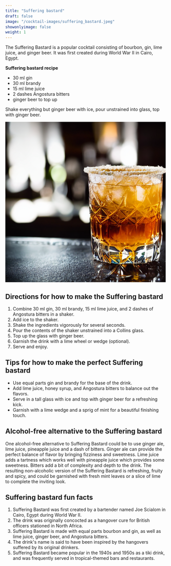 ```yaml
---
title: "Suffering bastard"
draft: false
image: "/cocktail-images/suffering_bastard.jpeg"
showonlyimage: false
weight: 1
---
```


The Suffering Bastard is a popular cocktail consisting of bourbon, gin, lime juice, and ginger beer. It was first created during World War II in Cairo, Egypt.

<!--more-->

**Suffering bastard recipe**

- 30 ml gin
- 30 ml brandy
- 15 ml lime juice
- 2 dashes Angostura bitters
- ginger beer to top up


Shake everything but ginger beer with ice, pour unstrained into glass, top with ginger beer.

![](/cocktail-images/suffering_bastard.jpeg)


## Directions for how to make the Suffering bastard

1. Combine 30 ml gin, 30 ml brandy, 15 ml lime juice, and 2 dashes of Angostura bitters in a shaker.
2. Add ice to the shaker.
3. Shake the ingredients vigorously for several seconds.
4. Pour the contents of the shaker unstrained into a Collins glass.
5. Top up the glass with ginger beer.
6. Garnish the drink with a lime wheel or wedge (optional).
7. Serve and enjoy.

## Tips for how to make the perfect Suffering bastard

- Use equal parts gin and brandy for the base of the drink.
- Add lime juice, honey syrup, and Angostura bitters to balance out the flavors.
- Serve in a tall glass with ice and top with ginger beer for a refreshing kick.
- Garnish with a lime wedge and a sprig of mint for a beautiful finishing touch.

## Alcohol-free alternative to the Suffering bastard

One alcohol-free alternative to Suffering Bastard could be to use ginger ale, lime juice, pineapple juice and a dash of bitters. Ginger ale can provide the perfect balance of flavor by bringing fizziness and sweetness. Lime juice adds a tartness which works well with pineapple juice which provides some sweetness. Bitters add a bit of complexity and depth to the drink. The resulting non-alcoholic version of the Suffering Bastard is refreshing, fruity and spicy, and could be garnished with fresh mint leaves or a slice of lime to complete the inviting look.

## Suffering bastard fun facts

1. Suffering Bastard was first created by a bartender named Joe Scialom in Cairo, Egypt during World War II.
2. The drink was originally concocted as a hangover cure for British officers stationed in North Africa.
3. Suffering Bastard is made with equal parts bourbon and gin, as well as lime juice, ginger beer, and Angostura bitters.
4. The drink's name is said to have been inspired by the hangovers suffered by its original drinkers.
5. Suffering Bastard became popular in the 1940s and 1950s as a tiki drink, and was frequently served in tropical-themed bars and restaurants.

